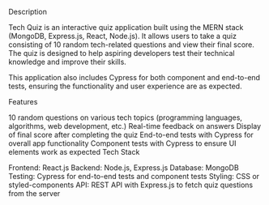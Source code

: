 Description

Tech Quiz is an interactive quiz application built using the MERN stack (MongoDB, Express.js, React, Node.js). It allows users to take a quiz consisting of 10 random tech-related questions and view their final score. The quiz is designed to help aspiring developers test their technical knowledge and improve their skills.

This application also includes Cypress for both component and end-to-end tests, ensuring the functionality and user experience are as expected.

Features

10 random questions on various tech topics (programming languages, algorithms, web development, etc.)
Real-time feedback on answers
Display of final score after completing the quiz
End-to-end tests with Cypress for overall app functionality
Component tests with Cypress to ensure UI elements work as expected
Tech Stack

Frontend: React.js
Backend: Node.js, Express.js
Database: MongoDB
Testing:
Cypress for end-to-end tests and component tests
Styling: CSS or styled-components
API: REST API with Express.js to fetch quiz questions from the server

